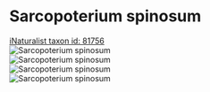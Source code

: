 
Sarcopoterium spinosum
======================
  
[iNaturalist taxon id: 81756](https://www.inaturalist.org/taxa/81756)  
![Sarcopoterium spinosum](https://inaturalist-open-data.s3.amazonaws.com/photos/70687004/medium.jpg)  
![Sarcopoterium spinosum](https://inaturalist-open-data.s3.amazonaws.com/photos/70687647/medium.jpg)  
![Sarcopoterium spinosum](https://inaturalist-open-data.s3.amazonaws.com/photos/70687622/medium.jpg)  
![Sarcopoterium spinosum](https://inaturalist-open-data.s3.amazonaws.com/photos/70687669/medium.jpg)